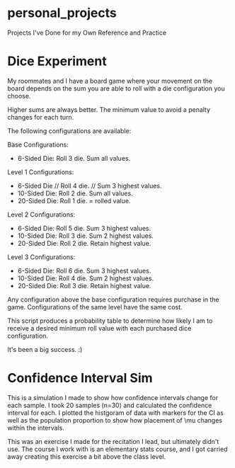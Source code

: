 # personal_projects
Projects I've Done for my Own Reference and Practice

# Dice Experiment
My roommates and I have a board game where your movement on the board depends on the sum you are able to roll with a die configuration you choose.

Higher sums are always better. The minimum value to avoid a penalty changes for each turn.

The following configurations are available:

Base Configurations:
- 6-Sided Die: Roll 3 die. Sum all values.

Level 1 Configurations:
* 6-Sided Die // Roll 4 die. // Sum 3 highest values.
* 10-Sided Die:           Roll 2 die. Sum all values.
* 20-Sided Die:           Roll 1 die. = rolled value.

Level 2 Configurations:
- 6-Sided Die:            Roll 5 die. Sum 3 highest values.
- 10-Sided Die:           Roll 3 die. Sum 2 highest values.
- 20-Sided Die:           Roll 2 die. Retain highest value.

Level 3 Configurations:
- 6-Sided Die:            Roll 6 die. Sum 3 highest values.
- 10-Sided Die:           Roll 4 die. Sum 2 highest values.
- 20-Sided Die:           Roll 3 die. Retain highest value.

Any configuration above the base configuration requires purchase in the game. Configurations of the same level have the same cost.

This script produces a probability table to determine how likely I am to receive a desired minimum roll value with each purchased dice configuration.

It's been a big success. :)

# Confidence Interval Sim
This is a simulation I made to show how confidence intervals change for each sample. I took 20 samples (n=30) and calculated the confidence interval for each. I plotted the histgoram of data with markers for the CI as well as the population proportion to show how placement of \mu changes within the intervals.

This was an exercise I made for the recitation I lead, but ultimately didn't use. The course I work with is an elementary stats course, and I got carried away creating this exercise a bit above the class level.
